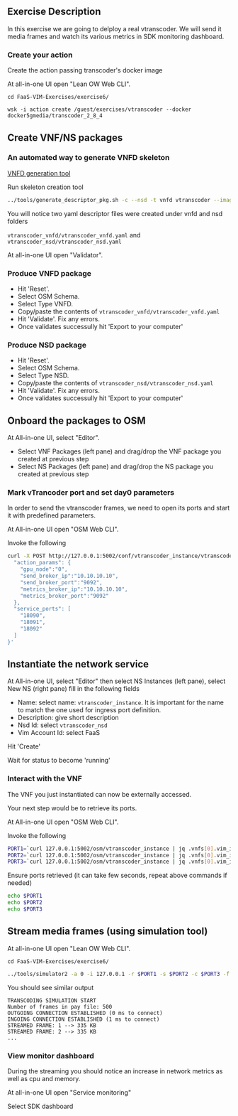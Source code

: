 ## Exercise Description

In this exercise we are going to delploy a real vtranscoder. We will send it media frames and watch its various metrics in SDK monitoring dashboard.

### Create your action

Create the action passing transcoder's docker image

At all-in-one UI open "Lean OW Web CLI".

```
cd FaaS-VIM-Exercises/exercise6/
```

```
wsk -i action create /guest/exercises/vtranscoder --docker docker5gmedia/transcoder_2_8_4
```

## Create VNF/NS packages


### An automated way to generate VNFD skeleton

[VNFD generation tool](https://osm.etsi.org/wikipub/index.php/Creating_your_own_VNF_package)


Run skeleton creation tool


```bash
../tools/generate_descriptor_pkg.sh -c --nsd -t vnfd vtranscoder --image /guest/exercises/vtranscoder
```

You will notice two yaml descriptor files were created under vnfd and nsd folders

`vtranscoder_vnfd/vtranscoder_vnfd.yaml` and `vtranscoder_nsd/vtranscoder_nsd.yaml`


At all-in-one UI open "Validator".

### Produce VNFD package

* Hit 'Reset'.
* Select OSM Schema.
* Select Type VNFD.
* Copy/paste the contents of `vtranscoder_vnfd/vtranscoder_vnfd.yaml`
* Hit 'Validate'. Fix any errors.
* Once validates successully hit 'Export to your computer'


### Produce NSD package

* Hit 'Reset'.
* Select OSM Schema.
* Select Type NSD.
* Copy/paste the contents of `vtranscoder_nsd/vtranscoder_nsd.yaml`
* Hit 'Validate'. Fix any errors.
* Once validates successully hit 'Export to your computer'


## Onboard the packages to OSM

At All-in-one UI, select "Editor".

* Select VNF Packages (left pane) and drag/drop the VNF package you created at previous step
* Select NS  Packages (left pane) and drag/drop the NS package you created at previous step



### Mark vTrancoder port and set day0 parameters

In order to send the vtranscoder frames, we need to open its ports and start it with predefined parameters.

At All-in-one UI open "OSM Web CLI".


Invoke the following

```bash
curl -X POST http://127.0.0.1:5002/conf/vtranscoder_instance/vtranscoder_vnfd/1 -d '{
  "action_params": {
    "gpu_node":"0",
    "send_broker_ip":"10.10.10.10",
    "send_broker_port":"9092",
    "metrics_broker_ip":"10.10.10.10",
    "metrics_broker_port":"9092"
  },
  "service_ports": [
    "18090",
    "18091",
    "18092"
  ]
}'
```

## Instantiate the network service

At All-in-one UI, select "Editor" then select NS Instances (left pane), select New NS (right pane) fill in the following fields

* Name:           select name: `vtranscoder_instance`. It is important for the name to match the one used for ingress port definition.
* Description:    give short description
* Nsd Id:         select `vtranscoder_nsd`
* Vim Account Id: select FaaS

Hit 'Create'

Wait for status to become 'running'


### Interact with the VNF

The VNF you just instantiated can now be externally accessed.

Your next step would be to retrieve its ports.

At All-in-one UI open "OSM Web CLI".

Invoke the following

```bash
PORT1=`curl 127.0.0.1:5002/osm/vtranscoder_instance | jq .vnfs[0].vim_info.service.service_ports.\"18090\"`
PORT2=`curl 127.0.0.1:5002/osm/vtranscoder_instance | jq .vnfs[0].vim_info.service.service_ports.\"18091\"`
PORT3=`curl 127.0.0.1:5002/osm/vtranscoder_instance | jq .vnfs[0].vim_info.service.service_ports.\"18092\"`
```

Ensure ports retrieved (it can take few seconds, repeat above commands if needed)

```bash
echo $PORT1
echo $PORT2
echo $PORT3
```

## Stream media frames (using simulation tool)


At all-in-one UI open "Lean OW Web CLI".

```
cd FaaS-VIM-Exercises/exercise6/
```


```bash
../tools/simulator2 -a 0 -i 127.0.0.1 -r $PORT1 -s $PORT2 -c $PORT3 -f ~/_SpaceWars_Player1_Reconstruction_0.pay -n 500
```

You should see similar output

```
TRANSCODING SIMULATION START
Number of frames in pay file: 500
OUTGOING CONNECTION ESTABLISHED (0 ms to connect)
INGOING CONNECTION ESTABLISHED (1 ms to connect)
STREAMED FRAME: 1 --> 335 KB
STREAMED FRAME: 2 --> 335 KB
...
```

### View monitor dashboard


During the streaming you should notice an increase in network metrics as well as cpu and memory.

At all-in-one UI open "Service monitoring"

Select SDK dashboard
  
